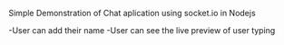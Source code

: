 Simple Demonstration of Chat aplication using socket.io in Nodejs

-User can add their name 
-User can see the live preview of user typing
 